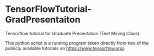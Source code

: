 # TensorFlowTutorial-GradPresentaiton
Tensorflow tutorial for Graduate Presentation (Text Mining Class).

This python script is a running program taken directly from two of the publicly available tutorials on https://www.tensorflow.org/.
